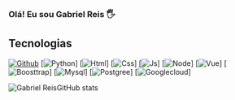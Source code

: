 ### Olá! Eu sou Gabriel Reis 🖐️

## Tecnologias

[![Github](https://img.shields.io/badge/GitHub-100000?style=for-the-badge&logo=github&logoColor=white
)](https://github.com/GabrielReis04)
[![Python](https://img.shields.io/badge/Python-3776AB?style=for-the-badge&logo=python&logoColor=white)]
[![Html](https://img.shields.io/badge/HTML-239120?style=for-the-badge&logo=html5&logoColor=white)]
[![Css](https://img.shields.io/badge/CSS-239120?&style=for-the-badge&logo=css3&logoColor=white)]
[![Js](https://img.shields.io/badge/JavaScript-F7DF1E?style=for-the-badge&logo=javascript&logoColor=black)]
[![Node](https://img.shields.io/badge/Node.js-43853D?style=for-the-badge&logo=node.js&logoColor=white
)]
[![Vue](https://img.shields.io/badge/Vue.js-35495E?style=for-the-badge&logo=vue.js&logoColor=4FC08D)]
[![Boosttrap](https://img.shields.io/badge/Bootstrap-563D7C?style=for-the-badge&logo=bootstrap&logoColor=white
)]
[![Mysql](https://img.shields.io/badge/MySQL-00000F?style=for-the-badge&logo=mysql&logoColor=white)]
[![Postgree](https://img.shields.io/badge/PostgreSQL-316192?style=for-the-badge&logo=postgresql&logoColor=white
)]
[![Googlecloud](https://img.shields.io/badge/Google_Cloud-4285F4?style=for-the-badge&logo=google-cloud&logoColor=white
)]

![Gabriel ReisGitHub stats](https://github-readme-stats.vercel.app/api?username=GabrielReis04&show_icons=true&theme=radical)
